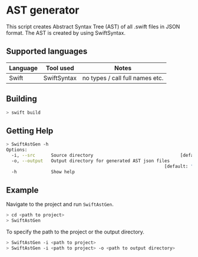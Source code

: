 # AST generator

This script creates Abstract Syntax Tree (AST) of all .swift files in JSON format.
The AST is created by using SwiftSyntax.

## Supported languages

| Language    | Tool used                   | Notes                           |
| ----------- | --------------------------- | ------------------------------- |
| Swift       | SwiftSyntax                 | no types / call full names etc. |

## Building

```bash
> swift build
```

## Getting Help

```bash
> SwiftAstGen -h
Options:
  -i, --src      Source directory                                 [default: "."]
  -o, --output   Output directory for generated AST json files
                                                            [default: "ast_out"]
  -h             Show help                                             [boolean]
```

## Example

Navigate to the project and run `SwiftAstGen`.

```bash
> cd <path to project>
> SwiftAstGen
```

To specify the path to the project or the output directory.

```bash
> SwiftAstGen -i <path to project>
> SwiftAstGen -i <path to project> -o <path to output directory>
```

